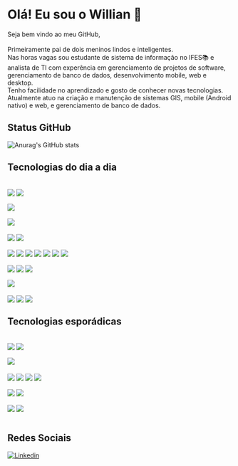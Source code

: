 # Olá! Eu sou o Willian 👋
Seja bem vindo ao meu GitHub,<br/><br/>
Primeiramente pai de dois meninos lindos e inteligentes. <br/>
Nas horas vagas sou estudante de sistema de informação no IFES📚 e analista de TI com experência em gerenciamento de projetos de software, gerenciamento de banco de dados, desenvolvimento mobile, web e desktop.<br/>
Tenho facilidade no aprendizado e gosto de conhecer novas tecnologias.<br/>
Atualmente atuo na criação e manutenção de sistemas GIS, mobile (Android nativo) e web, e gerenciamento de banco de dados.<br/>


## Status GitHub
![Anurag's GitHub stats](https://github-readme-stats.vercel.app/api?username=willianvaneli&count_private=true&show_icons=true&theme=radical)

## Tecnologias do dia a dia

<div style="display: inline_block"><br/>
  <img align="center" src="https://img.shields.io/badge/PostgreSQL-E34F26?style=for-the-badge&color=green&logo=html5&logoColor=white" />
  <img align="center" src="https://img.shields.io/badge/SQLite-07405E?style=for-the-badge&logo=sqlite&logoColor=white" />
  <br/><br/>
  <img align="center" src="https://img.shields.io/badge/Docker-1572B6?style=for-the-badge&color=yellow&logo=css3&logoColor=white" />
  <br/><br/>
  <img align="center" src="https://img.shields.io/badge/Node.js-43853D?style=for-the-badge&logo=node.js&logoColor=white" />
  <br/><br/>
  <img align="center" src="https://img.shields.io/badge/Laravel-FF2D20?style=for-the-badge&logo=laravel&logoColor=white" />
  <img align="center" src="https://img.shields.io/badge/React-20232A?style=for-the-badge&logo=react&logoColor=61DAFB" />
  <br/><br/>
  <img align="center" src="https://img.shields.io/badge/Java-ED8B00?style=for-the-badge&logo=java&logoColor=white" />
  <img align="center" src="https://img.shields.io/badge/PHP-777BB4?style=for-the-badge&color=green&logo=php&logoColor=white" />
  <img align="center" src="https://img.shields.io/badge/JavaScript-20232A?style=for-the-badge&color=green&logo=react&logoColor=white" />
  <img align="center" src="https://img.shields.io/badge/Python-3776AB?style=for-the-badge&logo=python&logoColor=white" />
  <img align="center" src="https://img.shields.io/badge/HTML5-E34F26?style=for-the-badge&logo=html5&logoColor=white" />
  <img align="center" src="https://img.shields.io/badge/CSS3-1572B6?style=for-the-badge&logo=css3&logoColor=white" />
  <img align="center" src="https://img.shields.io/badge/jQuery-0769AD?style=for-the-badge&logo=jquery&logoColor=white" />
  <br/><br/>
  <img align="center" src="https://img.shields.io/badge/Android-3DDC84?style=for-the-badge&logo=android&logoColor=white" />
  <img align="center" src="https://img.shields.io/badge/Windows-0078D6?style=for-the-badge&logo=windows&logoColor=white" />
  <img align="center" src="https://img.shields.io/badge/Ubuntu-E95420?style=for-the-badge&logo=ubuntu&logoColor=white" />
  <br/><br/>
  <img align="center" src="https://img.shields.io/badge/Microsoft_Excel-217346?style=for-the-badge&logo=microsoft-excel&logoColor=white" />
  <br/><br/>
  <img align="center" src="https://img.shields.io/badge/-VSCODE-blue?style=for-the-badge" />
  <img align="center" src="https://img.shields.io/badge/-ANDROID STUDIO-green?style=for-the-badge" />
  <img align="center" src="https://img.shields.io/badge/PG Admin-blue?style=for-the-badge" />
</div>

## Tecnologias esporádicas

<div style="display: inline_block"><br/>
  <img align="center" src="https://img.shields.io/badge/MySQL-00000F?style=for-the-badge&logo=mysql&logoColor=white" />
  <img align="center" src="https://img.shields.io/badge/MongoDB-4EA94B?style=for-the-badge&logo=mongodb&logoColor=white" />
  <br/><br/>
  <img align="center" src="https://img.shields.io/badge/Spring-6DB33F?style=for-the-badge&logo=spring&logoColor=white" />
  <br/><br/>
  <img align="center" src="https://img.shields.io/badge/C-00599C?style=for-the-badge&logo=c&logoColor=white" />
  <img align="center" src="https://img.shields.io/badge/C%2B%2B-00599C?style=for-the-badge&logo=c%2B%2B&logoColor=white" />
  <img align="center" src="https://img.shields.io/badge/C%23-239120?style=for-the-badge&logo=c-sharp&logoColor=white" />
  <img align="center" src="https://img.shields.io/badge/TypeScript-007ACC?style=for-the-badge&logo=typescript&logoColor=white" />
  <br/><br/>
  <img align="center" src="https://img.shields.io/badge/Netlify-00C7B7?style=for-the-badge&logo=netlify&logoColor=white" />
  <img align="center" src="https://img.shields.io/badge/Amazon_AWS-232F3E?style=for-the-badge&logo=amazon-aws&logoColor=white" />
  <br/><br/>
  <img align="center" src="https://img.shields.io/badge/-Visual Studio-blueviolet?style=for-the-badge" />
  <img align="center" src="https://img.shields.io/badge/-Microsoft Sql Server-yellow?style=for-the-badge" />
</div>

<br/>

## Redes Sociais
[![Linkedin](https://img.shields.io/badge/LinkedIn-0077B5?style=for-the-badge&logo=linkedin&logoColor=white)](https://www.linkedin.com/in/willian-vaneli-3177a853/)
